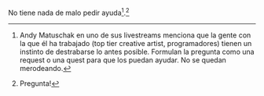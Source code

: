 No tiene nada de malo pedir ayuda[^1].[^2]



[^1]: Andy Matuschak en uno de sus livestreams menciona que la gente con la que él ha trabajado (top tier creative artist, programadores) tienen un instinto de destrabarse lo antes posible. Formulan la pregunta como una request o una quest para que los puedan ayudar.  No se quedan merodeando.  
[^2]: Pregunta!